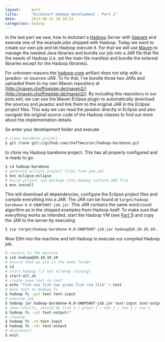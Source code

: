 ```yaml
---
layout:     post
title:      "Kickstart Hadoop development - Part 2"
date:       2013-08-15 18:10:23
categories: hadoop
---
```


In the last part we saw, how to kickstart a [Hadoop](http://hadoop.apache.org/) Server with [Vagrant](http://vagrantup.com/) and execute one of the example jobs shipped with Hadoop. Today we want to create our own job and let Hadoop execute it. For that we will use [Maven](http://maven.apache.org/) to manage the needed Java libraries and bundle our job into a JAR file that fits the needs of Hadoop (i.e. set the main file manifest and bundle the external libraries except for the Hadoop libraries).

For unknown reasons the [hadoop-core](http://central.maven.org/maven2/org/apache/hadoop/hadoop-core/1.2.1/) artifact does not ship with a javadoc- or sources-JAR. To fix that, I've bundle those two JARs and uploaded them to my own Maven repository at [http://maven.choffmeister.de/maven2/](http://maven.choffmeister.de/maven2/). By including this repository in our pom.xml, we can use the Maven Eclipse plugin to automatically download the sources and javadoc and link them to the original JAR in the Eclipse project files. This way we can read the javadoc directly in Eclipse and also navigate the original source code of the Hadoop classes to find out more about the implementation details.

So enter your development folder and execute

```bash
# clone barebone project
$ git clone git://github.com/choffmeister/hadoop-barebone.git
```

to clone my Hadoop barebone project. This has all properly configured and is ready to go.

```bash
$ cd hadoop-barebone
# generate eclipse project files from pom.xml
$ mvn eclipse:eclipse
# build project and package into Hadoop conform JAR file
$ mvn install
```

This will download all dependencies, configure the Eclipse project files and compile everything into a JAR. The JAR can be found at ```target/hadoop-barebone-0.0-SNAPSHOT-job.jar```. This JAR contains the same word count algorithm as in the shipped examples from Hadoop itself. To make sure that everything works as intended, start the Hadoop VM (see [Part 1](/hadoop/2013/08/13/kickstart-hadoop-development-1.html)) and copy the JAR to the server by executing

```bash
$ scp target/hadoop-barebone-0.0-SNAPSHOT-job.jar hadoop@10.10.10.10:.
```

Now SSH into the machine and tell Hadoop to execute our compiled Hadoop job.

```bash
# connect to the machine
$ ssh hadoop@10.10.10.10
# ensure that we are in the home folder
$ cd
# start hadoop (if not already running)
$ start-all.sh
# create some text to test
$ echo "fish one fish two green fish red fish" > text
# move text to Hadoop fs
$ hadoop fs -put text text-input
# execute job
$ hadoop jar hadoop-barebone-0.0-SNAPSHOT-job.jar text-input text-output
# show results, should be fish 4 / green 1 / one 1 / red 1 / two 1
$ hadoop fs -cat text-output/*
# cleanup
$ hadoop fs -rm text-input
$ hadoop fs -rmr text-output
# disconnect
$ exit
```

